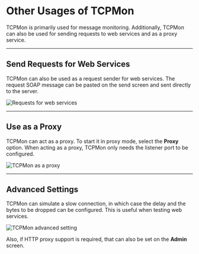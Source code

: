 # Other Usages of TCPMon

TCPMon is primarily used for message monitoring. Additionally, TCPMon
can also be used for sending requests to web services and as a proxy
service. 

---

## Send Requests for Web Services

TCPMon can also be used as a request sender for web services. The
request SOAP message can be pasted on the send screen and sent directly
to the server.

![Requests for web services](../../../assets/img/deploy/monitor/web-services.png)

---

## Use as a Proxy

TCPMon can act as a proxy. To start it in proxy mode, select the **Proxy**
option. When acting as a proxy, TCPMon only needs the listener port to
be configured.

![TCPMon as a proxy](../../../assets/img/deploy/monitor/as-a-proxy.png)

---

## Advanced Settings

TCPMon can simulate a slow connection, in which case the delay and the
bytes to be dropped can be configured. This is useful when testing web
services.

![TCPMon advanced setting](../../../assets/img/deploy/monitor/advanced-setting.png)

Also, if HTTP proxy support is required, that can also be set on the **Admin** screen.
